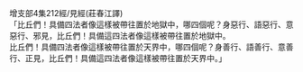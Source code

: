 增支部4集212經/見經(莊春江譯)  
「比丘們！具備四法者像這樣被帶往置於地獄中，哪四個呢？身惡行、語惡行、意惡行、邪見，比丘們！具備這四法者像這樣被帶往置於地獄中。  
比丘們！具備四法者像這樣被帶往置於天界中，哪四個呢？身善行、語善行、意善行、正見，比丘們！具備這四法者像這樣被帶往置於天界中。」  
  
  
